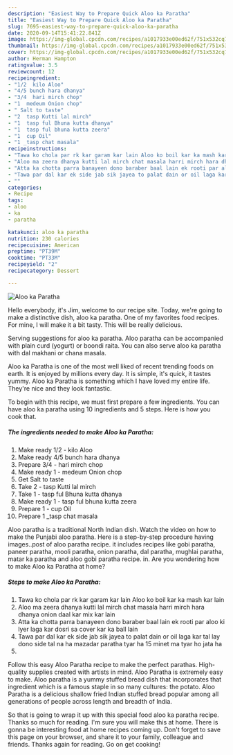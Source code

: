 ```yaml
---
description: "Easiest Way to Prepare Quick Aloo ka Paratha"
title: "Easiest Way to Prepare Quick Aloo ka Paratha"
slug: 7695-easiest-way-to-prepare-quick-aloo-ka-paratha
date: 2020-09-14T15:41:22.841Z
image: https://img-global.cpcdn.com/recipes/a1017933e00ed62f/751x532cq70/aloo-ka-paratha-recipe-main-photo.jpg
thumbnail: https://img-global.cpcdn.com/recipes/a1017933e00ed62f/751x532cq70/aloo-ka-paratha-recipe-main-photo.jpg
cover: https://img-global.cpcdn.com/recipes/a1017933e00ed62f/751x532cq70/aloo-ka-paratha-recipe-main-photo.jpg
author: Herman Hampton
ratingvalue: 3.5
reviewcount: 12
recipeingredient:
- "1/2  kilo Aloo"
- "4/5 bunch hara dhanya"
- "3/4  hari mirch chop"
- "1  medeum Onion chop"
- " Salt to taste"
- "2  tasp Kutti lal mirch"
- "1  tasp ful Bhuna kutta dhanya"
- "1  tasp ful bhuna kutta zeera"
- "1  cup Oil"
- "1 _tasp chat masala"
recipeinstructions:
- "Tawa ko chola par rk kar garam kar lain Aloo ko boil kar ka mash kar lain"
- "Aloo ma zeera dhanya kutti lal mirch chat masala harri mirch hara dhanya onion daal kar mix kar lain"
- "Atta ka chotta parra banayeen dono baraber baal lain ek rooti par aloo ki lyer laga kar dosri sa cover kar ka ball lain"
- "Tawa par dal kar ek side jab sik jayea to palat dain or oil laga kar tal lay dono side tal na ha mazadar paratha tyar ha 15 minet ma tyar ho jata ha"
- ""
categories:
- Recipe
tags:
- aloo
- ka
- paratha

katakunci: aloo ka paratha 
nutrition: 230 calories
recipecuisine: American
preptime: "PT39M"
cooktime: "PT33M"
recipeyield: "2"
recipecategory: Dessert

---
```



![Aloo ka Paratha](https://img-global.cpcdn.com/recipes/a1017933e00ed62f/751x532cq70/aloo-ka-paratha-recipe-main-photo.jpg)

Hello everybody, it's Jim, welcome to our recipe site. Today, we're going to make a distinctive dish, aloo ka paratha. One of my favorites food recipes. For mine, I will make it a bit tasty. This will be really delicious.

Serving suggestions for aloo ka paratha. Aloo paratha can be accompanied with plain curd (yogurt) or boondi raita. You can also serve aloo ka paratha with dal makhani or chana masala.

Aloo ka Paratha is one of the most well liked of recent trending foods on earth. It is enjoyed by millions every day. It is simple, it's quick, it tastes yummy. Aloo ka Paratha is something which I have loved my entire life. They're nice and they look fantastic.


To begin with this recipe, we must first prepare a few ingredients. You can have aloo ka paratha using 10 ingredients and 5 steps. Here is how you cook that.

<!--inarticleads1-->

##### The ingredients needed to make Aloo ka Paratha:

1. Make ready 1/2 - kilo Aloo
1. Make ready 4/5 bunch hara dhanya
1. Prepare 3/4 - hari mirch chop
1. Make ready 1 - medeum Onion chop
1. Get  Salt to taste
1. Take 2 - tasp Kutti lal mirch
1. Take 1 - tasp ful Bhuna kutta dhanya
1. Make ready 1 - tasp ful bhuna kutta zeera
1. Prepare 1 - cup Oil
1. Prepare 1 _tasp chat masala


Aloo paratha is a traditional North Indian dish. Watch the video on how to make the Punjabi aloo paratha. Here is a step-by-step procedure having images..post of aloo paratha recipe. it includes recipes like gobi paratha, paneer paratha, mooli paratha, onion paratha, dal paratha, mughlai paratha, matar ka paratha and aloo gobi paratha recipe. in. Are you wondering how to make Aloo ka Paratha at home? 

<!--inarticleads2-->

##### Steps to make Aloo ka Paratha:

1. Tawa ko chola par rk kar garam kar lain Aloo ko boil kar ka mash kar lain
1. Aloo ma zeera dhanya kutti lal mirch chat masala harri mirch hara dhanya onion daal kar mix kar lain
1. Atta ka chotta parra banayeen dono baraber baal lain ek rooti par aloo ki lyer laga kar dosri sa cover kar ka ball lain
1. Tawa par dal kar ek side jab sik jayea to palat dain or oil laga kar tal lay dono side tal na ha mazadar paratha tyar ha 15 minet ma tyar ho jata ha
1. 


Follow this easy Aloo Paratha recipe to make the perfect parathas. High-quality supplies created with artists in mind. Aloo Paratha is extremely easy to make. Aloo paratha is a yummy stuffed bread dish that incorporates that ingredient which is a famous staple in so many cultures: the potato. Aloo Paratha is a delicious shallow fried Indian stuffed bread popular among all generations of people across length and breadth of India. 

So that is going to wrap it up with this special food aloo ka paratha recipe. Thanks so much for reading. I'm sure you will make this at home. There is gonna be interesting food at home recipes coming up. Don't forget to save this page on your browser, and share it to your family, colleague and friends. Thanks again for reading. Go on get cooking!
